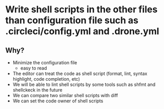 # Write shell scripts in the other files than configuration file such as .circleci/config.yml and .drone.yml

## Why?

* Minimize the configuration file
  * easy to read
* The editor can treat the code as shell script (format, lint, syntax highlight, code completion, etc)
* We will be able to lint shell scripts by some tools such as shfmt and shellckeck in the future
* We can compare two similar shell scripts with diff
* We can set the code owner of shell scripts
